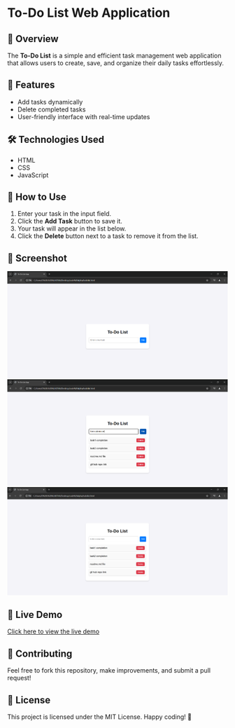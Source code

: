 # To-Do List Web Application

## 📌 Overview
The **To-Do List** is a simple and efficient task management web application that allows users to create, save, and organize their daily tasks effortlessly.

## 🚀 Features
- Add tasks dynamically
- Delete completed tasks
- User-friendly interface with real-time updates


## 🛠️ Technologies Used
- HTML
- CSS
- JavaScript

## 🔧 How to Use
1. Enter your task in the input field.
2. Click the **Add Task** button to save it.
3. Your task will appear in the list below.
4. Click the **Delete** button next to a task to remove it from the list.

## 📸 Screenshot
![To do list Interface Screenshot](todolistinterface.png)
![Adding Task Screenshot](addtasks.png)
![Deleting Task Screenshot](delete.png)



## 🔗 Live Demo
[Click here to view the live demo](#)

## 🤝 Contributing
Feel free to fork this repository, make improvements, and submit a pull request!

## 📝 License
This project is licensed under the MIT License. Happy coding! 🚀